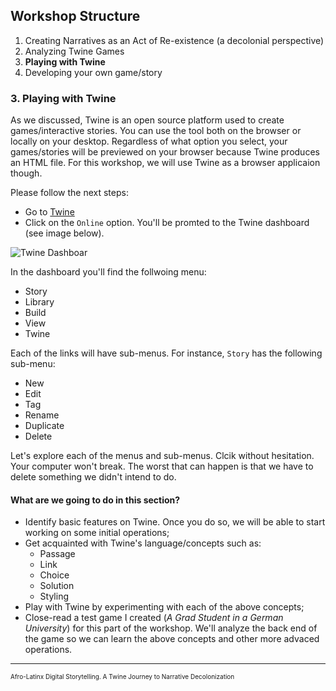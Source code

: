 
## Workshop Structure

1. Creating Narratives as an Act of Re-existence (a decolonial perspective)
2. Analyzing Twine Games
3. **Playing with Twine**
4. Developing your own game/story

### **3. Playing with Twine** 

As we discussed, Twine is an open source platform used to create games/interactive stories. You can use the tool both on the browser or locally on your desktop. Regardless of what option you select, your games/stories will be previewed on your browser because Twine produces an HTML file. For this workshop, we will use Twine as a browser applicaion though. 

Please follow the next steps: 
* Go to [Twine](https://twinery.org/) 
* Click on the `Online` option. You'll be promted to the Twine dashboard (see image below). 

![Twine Dashboar](https://blog.connectedcamps.com/wp-content/uploads/2017/10/twine2-storylist-e1508803054471.png)

In the dashboard you'll find the follwoing menu: 
* Story
* Library
* Build
* View
* Twine

Each of the links will have sub-menus. For instance, `Story` has the following sub-menu: 
* New
* Edit
* Tag
* Rename
* Duplicate
* Delete

Let's explore each of the menus and sub-menus. Clcik without hesitation. Your computer won't break. The worst that can happen is that we have to delete something we didn't intend to do.


#### **What are we going to do in this section?**

* Identify basic features on Twine. Once you do so, we will be able to start working on some initial operations;   
* Get acquainted with Twine's language/concepts such as:
    * Passage
    * Link
    * Choice
    * Solution
    * Styling
* Play with Twine by experimenting with each of the above concepts; 
* Close-read a test game I created (*A Grad Student in a German University*) for this part of the workshop. We'll analyze the back end of the game so we can learn the above concepts and other more advaced operations.  

---
<font size="0.5">Afro-Latinx Digital Storytelling. A Twine Journey to Narrative Decolonization</font>
 


